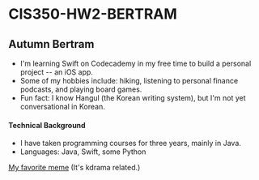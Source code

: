 # CIS350-HW2-BERTRAM
## Autumn Bertram

- I'm learning Swift on Codecademy in my free time to build a personal project -- an iOS app.
- Some of my hobbies include: hiking, listening to personal finance podcasts, and playing board games.
- Fun fact: I know Hangul (the Korean writing system), but I'm not yet conversational in Korean.

#### Technical Background

- I have taken programming courses for three years, mainly in Java.
- Languages: Java, Swift, some Python

[My favorite meme](https://www.google.com/url?sa=i&url=https%3A%2F%2Fweheartit.com%2Fentry%2F271773954&psig=AOvVaw1BSaQaLJXfInda1k_Ya9y1&ust=1663939313822000&source=images&cd=vfe&ved=0CA0QjhxqFwoTCLDj65C_qPoCFQAAAAAdAAAAABAD) (It's kdrama related.)
